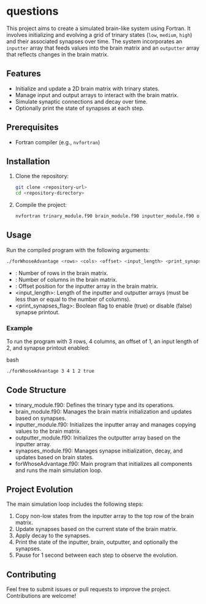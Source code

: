 # questions
This project aims to create a simulated brain-like system using Fortran. It involves initializing and evolving a grid of trinary states (`low`, `medium`, `high`) and their associated synapses over time. The system incorporates an `inputter` array that feeds values into the brain matrix and an `outputter` array that reflects changes in the brain matrix.

## Features

- Initialize and update a 2D brain matrix with trinary states.
- Manage input and output arrays to interact with the brain matrix.
- Simulate synaptic connections and decay over time.
- Optionally print the state of synapses at each step.

## Prerequisites

- Fortran compiler (e.g., `nvfortran`)

## Installation

1. Clone the repository:

    ```bash
    git clone <repository-url>
    cd <repository-directory>
    ```

2. Compile the project:

    ```bash
    nvfortran trinary_module.f90 brain_module.f90 inputter_module.f90 outputter_module.f90 synapses_module.f90 forWhoseAdvantage.f90 -o forWhoseAdvantage
    ```

## Usage

Run the compiled program with the following arguments:

```bash
./forWhoseAdvantage <rows> <cols> <offset> <input_length> <print_synapses_flag>
```

- <rows>: Number of rows in the brain matrix.
- <cols>: Number of columns in the brain matrix.
- <offset>: Offset position for the inputter array in the brain matrix.
- <input_length>: Length of the inputter and outputter arrays (must be less than or equal to the number of columns).
- <print_synapses_flag>: Boolean flag to enable (true) or disable (false) synapse printout.

### Example

To run the program with 3 rows, 4 columns, an offset of 1, an input length of 2, and synapse printout enabled:

bash
```bash
./forWhoseAdvantage 3 4 1 2 true
```
## Code Structure

- trinary_module.f90: Defines the trinary type and its operations.
- brain_module.f90: Manages the brain matrix initialization and updates based on synapses.
- inputter_module.f90: Initializes the inputter array and manages copying values to the brain matrix.
- outputter_module.f90: Initializes the outputter array based on the inputter array.
- synapses_module.f90: Manages synapse initialization, decay, and updates based on brain states.
- forWhoseAdvantage.f90: Main program that initializes all components and runs the main simulation loop.

## Project Evolution

The main simulation loop includes the following steps:

1. Copy non-low states from the inputter array to the top row of the brain matrix.
2. Update synapses based on the current state of the brain matrix.
3. Apply decay to the synapses.
4. Print the state of the inputter, brain, outputter, and optionally the synapses.
5. Pause for 1 second between each step to observe the evolution.

## Contributing

Feel free to submit issues or pull requests to improve the project. Contributions are welcome!
